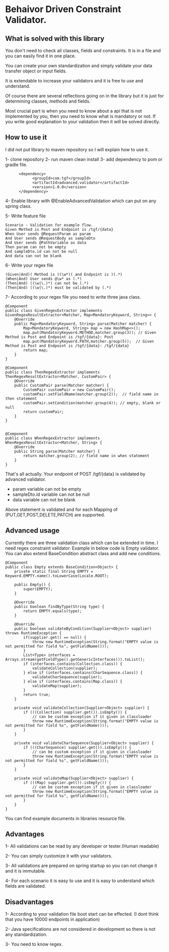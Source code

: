 # Behaivor Driven Constraint Validator.

## What is solved with this library

You don't need to check all classes, fields and constraints. It is in a file and you can easily find it in one place.

You can create your own standardization and simply validate your data transfer object or input fields.

It is extendable to increase your validators and it is free to use and understand.

Of course there are several reflections going on in the library but it is just for determining classes, methods and fields.

Most crucial part is when you need to know about a api that is not implemented by you, then you need to know what is mandatory or not. 
If you write good explanation to your validation then it will be solved directly.

## How to use it

I did not put library to maven repository so I will explain how to use it.

1- clone repository
2- run maven clean install
3- add dependency to pom or gradle file.

```
      <dependency>
            <groupId>com.tgf</groupId>
            <artifactId>advanced.validator</artifactId>
            <version>1.0.0</version>
      </dependency>
```
4- Enable library with @EnableAdvancedValidation which can put on any spring class.

5- Write feature file

```
Scenario - Validation for example flow.
Given Method is Post and Endpoint is /tgf/{data}
When User sends @RequestParam as param
And User sends @RequestBody as sampleDto
And User sends @PathVariable as data
Then param can not be empty
And sampleDto.id can not be null
And data can not be blank
```

6- Write your regex file
```
(Given|And)( Method is )(\w*)( and Endpoint is )(.*)
(When|And) User sends @\w* as (.*)
(Then|And) ((\w|\.)*) can not be (.*)
(Then|And) ((\w|\.)*) must be validated by (.*)
```

7- According to your regex file you need to write three java class.

```
@Component
public class GivenRegexExtractor implements GivenRegexResultExtractor<Matcher, Map<MandatoryKeyword, String>> {
    @Override
    public Map<MandatoryKeyword, String> parse(Matcher matcher) {
        Map<MandatoryKeyword, String> map = new HashMap<>();
        map.put(MandatoryKeyword.METHOD,matcher.group(3)); // Given Method is Post and Endpoint is /tgf/{data}: Post
        map.put(MandatoryKeyword.PATH,matcher.group(5));  // Given Method is Post and Endpoint is /tgf/{data}: /tgf/{data}
        return map;
    }
}

@Component
public class ThenRegexExtractor implements ThenRegexResultExtractor<Matcher, CustomPair> {
    @Override
    public CustomPair parse(Matcher matcher) {
        CustomPair customPair = new CustomPair();
        customPair.setFieldName(matcher.group(2));  // field name in then statement
        customPair.setCondition(matcher.group(4)); // empty, blank or null
        return customPair;
    }
}


@Component
public class WhenRegexExtractor implements WhenRegexResultExtractor<Matcher, String> {
    @Override
    public String parse(Matcher matcher) {
        return matcher.group(2); // field name in when statement
    }
}
```

That's all actually. Your endpoint of POST /tgf/{data} is validated by advanced validator.
 * param variable can not be empty
 * sampleDto.id variable can not be null
 * data variable can not be blank

Above statement is validated and for each Mapping of (PUT,GET,POST,DELETE,PATCH) are supported.

## Advanced usage

Currently there are three validation class which can be extended in time. I need regex constraint validator.
Example in below code is Empty validator.
You can also extend BaseCondition abstract class and add new conditions.

```
@Component
public class Empty extends BaseCondition<Object> {
    private static final String EMPTY = Keyword.EMPTY.name().toLowerCase(Locale.ROOT);

    public Empty() {
        super(EMPTY);
    }

    @Override
    public boolean findByType(String type) {
        return EMPTY.equals(type);
    }

    @Override
    public boolean validateByCondition(Supplier<Object> supplier) throws RuntimeException {
        if(supplier.get() == null) {
            throw new RuntimeException(String.format("EMPTY value is not permitted for field %s", getFieldName()));
        }
        List<Type> interfaces = Arrays.stream(getFieldType().getGenericInterfaces()).toList();
        if (interfaces.contains(Collection.class)) {
            validateCollection(supplier);
        } else if (interfaces.contains(CharSequence.class)) {
            validateCharSequence(supplier);
        } else if (interfaces.contains(Map.class)) {
            validateMap(supplier);
        }
        return true;
    }

    private void validateCollection(Supplier<Object> supplier) {
        if (((Collection) supplier.get()).isEmpty()) {
            // can be custom exception if it given in classloader
            throw new RuntimeException(String.format("EMPTY value is not permitted for field %s", getFieldName()));
        }
    }

    private void validateCharSequence(Supplier<Object> supplier) {
        if (((CharSequence) supplier.get()).isEmpty()) {
            // can be custom exception if it given in classloader
            throw new RuntimeException(String.format("EMPTY value is not permitted for field %s", getFieldName()));
        }
    }

    private void validateMap(Supplier<Object> supplier) {
        if (((Map) supplier.get()).isEmpty()) {
            // can be custom exception if it given in classloader
            throw new RuntimeException(String.format("EMPTY value is not permitted for field %s", getFieldName()));
        }
    }
}
```


You can find example documents in libraries resource file.


## Advantages

1- All validations can be read by any developer or tester.(Human readable)

2- You can simply customize it with your validators.

3- All validations are prepared on spring startup so you can not change it and it is immutable.

4- For each scenario it is easy to use and it is easy to understand which fields are validated.

## Disadvantages

1- According to your validation file boot start can be effected. (I dont think that you have 10000 endpoints in application)

2- Java specifications are not considered in development so there is not any standardization.

3- You need to know regex.

